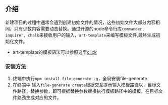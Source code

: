 ## 介绍
新建项目的过程中通常会遇到创建初始文件的情况，这些初始文件大部分内容相同，只有少数内容需要动态替换。通过开源的node命令行库`commander, inquirer, chalk`来接收用户的输入，`art-template`来编写模板文件,最终生成初始化文件。

- art-template的模板语法可以参照这里[click](http://www.jq22.com/jquery-info1097)

### 安装方法
1. 终端中执行`npm install file-generate -g`，全局安装file-generate
2. 在终端中 输入`file-generate create`根据交互提示输入模板路径以，目标文件路径，替换参数，即可根据替换参数替换执行模板路径中的模板，在目标文件路劲生成对应的文件。